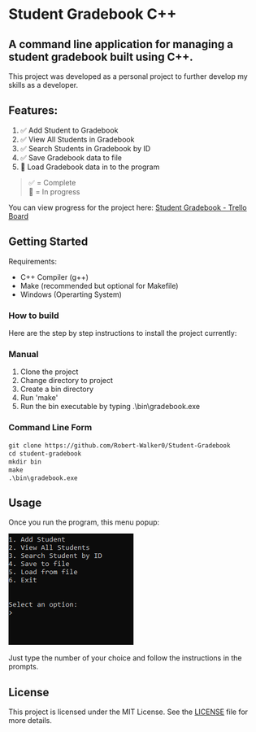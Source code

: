 # Student Gradebook C++

## A command line application for managing a student gradebook built using C++.

This project was developed as a personal project to further develop my skills as a developer.

## Features:

1. ✅ Add Student to Gradebook
2. ✅ View All Students in Gradebook
3. ✅ Search Students in Gradebook by ID
4. ✅ Save Gradebook data to file
5. 📃 Load Gradebook data in to the program

> ✅ = Complete  
> 📃 = In progress

You can view progress for the project here:
[Student Gradebook - Trello Board](https://trello.com/b/YATQDZ2Y/student-gradebook)

## Getting Started

Requirements:
* C++ Compiler (g++)
* Make (recommended but optional for Makefile)
* Windows (Operarting System)

### How to build

Here are the step by step instructions to install the project currently:


### Manual
1. Clone the project
2. Change directory to project
3. Create a bin directory
4. Run 'make'
5. Run the bin executable by typing .\bin\gradebook.exe


### Command Line Form
```
git clone https://github.com/Robert-Walker0/Student-Gradebook
cd student-gradebook
mkdir bin
make
.\bin\gradebook.exe
```

## Usage

Once you run the program, this menu popup:

![alt text](imgs/image.png)

Just type the number of your choice and follow the instructions in the prompts.

## License
This project is licensed under the MIT License. See the [LICENSE](LICENSE) file for more details.
